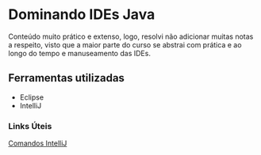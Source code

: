 # Dominando IDEs Java

Conteúdo muito prático e extenso, logo, resolvi não adicionar muitas notas a respeito, visto que a maior parte do curso se abstrai com prática e ao longo do tempo e manuseamento das IDEs.

## Ferramentas utilizadas

* Eclipse
* IntelliJ

### Links Úteis

[Comandos IntelliJ](http://www.basef.com.br/index.php/Atalhos_do_IntelliJ_Idea)

